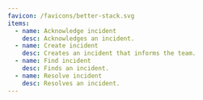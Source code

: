 ```yaml
---
favicon: /favicons/better-stack.svg
items:
  - name: Acknowledge incident
    desc: Acknowledges an incident.
  - name: Create incident
    desc: Creates an incident that informs the team.
  - name: Find incident
    desc: Finds an incident.
  - name: Resolve incident
    desc: Resolves an incident.
---
```


<script setup>
  import CustomListing from '../../components/CustomListing.vue'
</script>

<CustomListing />
